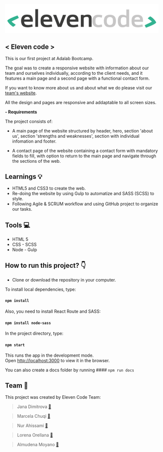 ![Logo](https://raw.githubusercontent.com/Adalab/project-promo-m-module-1-team-3/master/Logo.png)

## < Eleven code >

This is our first project at Adalab Bootcamp.

The goal was to create a responsive website with information about our team and ourselves individually, according to the client needs, and it features a main page and a second page with a functional contact form.

If you want to know more about us and about what we do please visit our [team's website](http://beta.adalab.es/project-promo-m-module-1-team-3/).

All the design and pages are responsive and addaptable to all screen sizes.

**- Requirements**

The project consists of:

- A main page of the website structured by header, hero, section 'about us', section 'strengths and weaknesses', section with individual infomation and footer.

- A contact page of the website containing a contact form with mandatory fields to fill, with option to return to the main page and navigate through the sections of the web.

## Learnings 💡

- HTML5 and CSS3 to create the web.
- Re-doing the website by using Gulp to automatize and SASS (SCSS) to style.
- Following Agile & SCRUM workflow and using GitHub project to organize our tasks.

## Tools 💻

- HTML 5
- CSS - SCSS
- Node - Gulp

## How to run this project? :point_down:

- Clone or download the repository in your computer.

To install local dependencies, type:

#### `npm install`

Also, you need to install React Route and SASS:

#### `npm install node-sass`

In the project directory, type:

#### `npm start`

This runs the app in the development mode.<br />
Open [http://localhost:3000](http://localhost:3000) to view it in the browser.

You can also create a docs folder by running #### `npm run docs`

## Team 👋

This project was created by Eleven Code Team:

> Jana Dimitrova [🔗](https://github.com/JanaDTitarchuk)

> Marcela Chuqi [🔗](https://github.com/marcelachuqi)

> Nur Ahissami [🔗](https://github.com/NurAhissami)

> Lorena Orellana [🔗](https://github.com/Lorellana21)

> Almudena Moyano [🔗](https://github.com/Almoyano)
